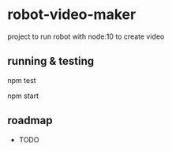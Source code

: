 # robot-video-maker

project to run robot with node:10 to create video

## running & testing

  npm test

  npm start


## roadmap
- TODO